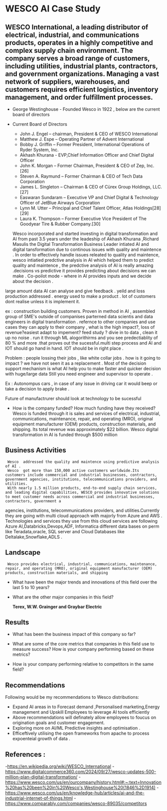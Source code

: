 
# WESCO AI Case Study 

## WESCO International, a leading distributor of electrical, industrial, and communications products, operates in a highly competitive and complex supply chain environment. The company serves a broad range of customers, including utilities, industrial plants, contractors, and government organizations. Managing a vast network of suppliers, warehouses, and customers requires efficient logistics, inventory management, and order fulfillment processes.



 * George Westinghouse - Founded Wesco in 1922 , below are the current board of directors 

* Current Board of Directors 
  - John J. Engel – chairman, President & CEO of WESCO International
  - Matthew J. Espe – Operating Partner of Advent International
  - Bobby J. Griffin – Former President, International Operations of Ryder System, Inc.
  - Akhash Khurana - EVP,Chief Information Officer and Chief Digital Officer 
  - John K. Morgan – Former Chairman, President & CEO of Zep, Inc.[26]
  - Steven A. Raymund – Former Chairman & CEO of Tech Data Corporation
  - James L. Singleton – Chairman & CEO of Cürex Group Holdings, LLC.[27]
  - Easwaran Sundaram – Executive VP and Chief Digital & Technology Officer of JetBlue Airways Corporation
  - Lynn M. Utter – Principal and Chief Talent Officer, Atlas Holdings[28][29]
  - Laura K. Thompson – Former Executive Vice President of The Goodyear Tire & Rubber Company.[30]

  Wesco incorporated and started investing in digital transformation and AI  from past 3.5 years under the leadeship of Akhash Khurana  ,Richard Masulis the  Digital Transformation Business Leader 
  intiated AI and digital tansformation due to continous issues with quality and maintence .
  In order to effectively handle issues releated to quality and maintence, wesco intiatied predctive analysis in AI which helped them to predict quality and maintence , the predctive analysis of AI is really amazing .decisions vs predictive it provides predicting about decisions we can make . Co-poilot mode - where in AI provides inputs and we decide about the 
  decision .


large amount data AI can analyse and give feedback . yeild and loss production addressed . energy used to make a product .
lot of customers dont realise unless it is implement it.

ex : construction building customers. Proven in method in AI , assembled  group of SME's  outside of companises parterned data scientis and data engineers in digital transformation .
refernce to other companies and use cases they can apply to their company , what is the high impact?, loss of revenue?easiest adapt to impement? feed study ? divie in to data , clean it up no noise .
run it through ML alogorithirms and you see predectiablity of 80 % and more .that proves out the sucessful.multi step process and  AI and IOT  should go hand in hand. IOT should be in right place .



Problem : people lossing their jobs , like white collar jobs . how is it going to impact ? we have not seen it as a replacement . Most of the decision support mechanism is what AI help you to make faster and quicker decision with huge/large data
Still you need engineer and supervisor to operate .

Ex : Autonompus cars , in case of any issue in driving car it would beep or take a decision to apply brake .


Future of manufactrurer should look at technology to be sucessful

 

 * How is the company funded? How much funding have they received?
 Wesco is funded through it is sales and services of electrical, industrial, communications, maintenance, repair, and operating (MRO), original equipment manufacturer (OEM) products, construction materials, and shipping. Its total revenue was approximately $22 billion. Wesco digital transformation in  AI is funded through  $500 million  

 ## Business Activities
     Wesco  addressed the quality and maintence using predictive analysis of AI .
     Wesco  got more than 150,000 active customers worldwide.Its  customers include commercial and industrial businesses, contractors, government agencies, institutions, telecommunications providers, and utilities.
     With nearly 1.5 million products, end-to-end supply chain services, and leading digital capabilities, WESCO provides innovative solutions to meet customer needs across commercial and industrial businesses, contractors, government a 
   agencies, institutions, telecommunications providers, and utilities.Currently they are  going with multi cloud approach with majorly from Azure  and AWS  . Technologies and services they use from this cloud services are following             Azure AI,Databricks,Devops,ADF, Informatica  different data bases  on perm like Teradata,oracle, SQL server and Cloud  Databases like Deltalake,Snowflake,ADLS . 
  ## Landscape
     Wesco provides electrical, industrial, communications, maintenance, repair, and operating (MRO), original equipment manufacturer (OEM) products, construction materials, and shipping
  * What have been the major trends and innovations of this field over the last 5 to 10 years?

  * What are the other major companies in this field?

    **Terex, W.W. Grainger and Graybar Electric**

  ## Results

  * What has been the business impact of this company so far?

  * What are some of the core metrics that companies in this field use to measure success? How is your company performing based on these metrics?

  * How is your company performing relative to competitors in the same field?

  ## Recommendations
Following would be my recommendations to Wesco distributions: 
* Expand AI  areas in to Forecast demand ,Personalised marketing,Energy management and  Upskill Employees to leverage AI tools efficiently 
* Above recommendations will definately  allow employees to foucus on origination goals and customer engagement.
* Exploring more on AI/ML Predictive insights and optimisation .
* Efficeftively utilising the open frameworks from apache to process expoenteial growth of data .


 ## References :
   
 -https://en.wikipedia.org/wiki/WESCO_International
-https://www.digitalcommerce360.com/2024/09/27/wesco-updates-500-million-plan-digital-transformation/
-https://www.wesco.com/us/en/ourcompany/history.html#:~:text=Innovation%20has%20been%20in%20Wesco's,Westinghouse%20(1846%2D1914)
  -https://www.wesco.com/us/en/knowledge-hub/articles/ai-and-the-industrial-internet-of-things.html
  -https://www.comparably.com/companies/wesco-89035/competitors

